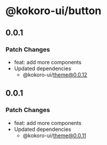 # @kokoro-ui/button

## 0.0.1

### Patch Changes

- feat: add more components
- Updated dependencies
  - @kokoro-ui/theme@0.0.12

## 0.0.1

### Patch Changes

- feat: add more components
- Updated dependencies
  - @kokoro-ui/theme@0.0.11
